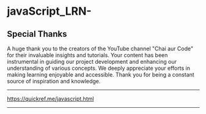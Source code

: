 # javaScript_LRN-

## Special Thanks

A huge thank you to the creators of the YouTube channel "Chai aur Code" for their invaluable insights and tutorials. Your content has been instrumental in guiding our project development and enhancing our understanding of various concepts. We deeply appreciate your efforts in making learning enjoyable and accessible. Thank you for being a constant source of inspiration and knowledge.

***
https://quickref.me/javascript.html
***

